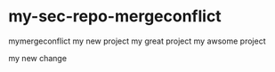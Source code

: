 # my-sec-repo-mergeconflict
mymergeconflict
my new project
my great project
my awsome project

my new change

